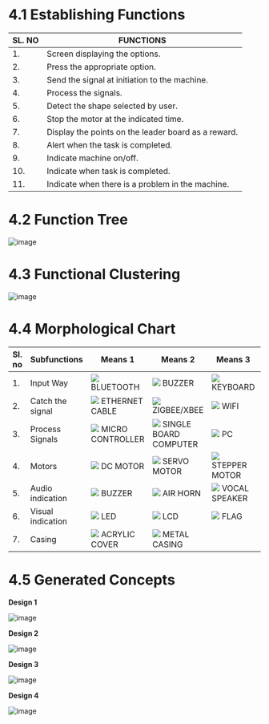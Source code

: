 # ****4.1 Establishing Functions****
| SL. NO | FUNCTIONS |
|--------|-----------|
|1.|Screen displaying the options.|
|2.|Press the appropriate option.|
|3.|Send the signal at initiation to the machine.|
|4.|Process the signals.|
|5.|Detect the shape selected by user.|
|6.|Stop the motor at the indicated time.|
|7.| Display the points on the leader board as a reward.|
|8.| Alert when the task is completed.|
|9.| Indicate machine on/off.|
|10.| Indicate when task is completed.|
|11.| Indicate when there is a problem in the machine.|







# ****4.2 Function Tree****
![image](https://user-images.githubusercontent.com/105198072/170853686-da42f123-e79f-4b62-8965-40f953185d7c.png)


# ****4.3 Functional Clustering****
![image](https://user-images.githubusercontent.com/105198072/170856528-e54ad455-3725-412d-a679-7316c4e5b22e.png)

# ****4.4 Morphological Chart****
| Sl. no | Subfunctions | Means 1 | Means 2 | Means 3 | Means 4 |
|--------|--------------|---------|---------|---------|---------|
|1.| Input Way|![](https://upload.wikimedia.org/wikipedia/commons/d/da/Bluetooth.svg) BLUETOOTH|![](https://www.ubuy.co.in/productimg/?image=aHR0cHM6Ly9tLm1lZGlhLWFtYXpvbi5jb20vaW1hZ2VzL0kvNjF4UWpiaGpid0wuX0FDX1NMMTUwMF8uanBn.jpg) BUZZER|![](https://m.media-amazon.com/images/I/71TBg4r1oNL._AC_SY450_.jpg) KEYBOARD|![](https://encrypted-tbn0.gstatic.com/images?q=tbn:ANd9GcRu7fFRxeh8_EPU7gmaWQ8UbXQUCNNkYCd-7w1lh1L_JAqVYMs3tZdSlBmzc4JXC7ClGKg&usqp=CAU) VOICE COMMAND|
|2.| Catch the signal|![](https://m.media-amazon.com/images/I/81QerFqLubL._SY450_.jpg) ETHERNET CABLE|![](https://5.imimg.com/data5/GM/AE/MY-9380557/zigbee-s2c-500x500.jpg) ZIGBEE/XBEE|![](https://media.istockphoto.com/vectors/wifi-icon-in-flat-style-black-color-white-background-vector-id1139565102?k=20&m=1139565102&s=612x612&w=0&h=UjPE4svTI-FKcir8ZqCvoWSELTK2DybI03yLNI5Aw2k=) WIFI|![](https://static1.makeuseofimages.com/wordpress/wp-content/uploads/2016/06/bluetooth-myths.jpg) BLUETOOTH|
|3.| Process Signals|![](https://i.all3dp.com/workers/images/fit=cover,w=1284,h=722,gravity=0.5x0.5,format=auto/wp-content/uploads/2021/11/16175442/pro-micro-microcontroller-board-pk0001-via-wikimedia-commons-211116.jpg) MICRO CONTROLLER|![](https://upload.wikimedia.org/wikipedia/commons/thumb/d/d4/Raspberry-Pi-2-Bare-BR.jpg/1190px-Raspberry-Pi-2-Bare-BR.jpg) SINGLE BOARD COMPUTER|![](https://encrypted-tbn0.gstatic.com/images?q=tbn:ANd9GcRejLAZSu-o1WDZr1qCNKSu9pczrHux3c7bmw&usqp=CAU) PC|![](https://upload.wikimedia.org/wikipedia/commons/f/fa/Altera_StratixIVGX_FPGA.jpg) FPGA|
|4.| Motors|![](https://probots.co.in/pub/media/catalog/product/d/c/dc-geared-motor-center-shaft-white-gearbox_1.jpg) DC MOTOR|![](https://m.media-amazon.com/images/I/61yfIwAxe0L._SL1421_.jpg) SERVO MOTOR|![](https://5.imimg.com/data5/NE/RK/MY-26077129/_stepper_motor_-500x500.jpg) STEPPER MOTOR|
|5.| Audio indication |![](https://m.media-amazon.com/images/I/21eVi5BGyZL.jpg) BUZZER|![](https://m.media-amazon.com/images/I/71U2qiJNoWL._SL1500_.jpg) AIR HORN|![](http://i.ebayimg.com/images/g/vDIAAOSwA3dYbo-C/s-l500.jpg) VOCAL SPEAKER|![](https://encrypted-tbn0.gstatic.com/images?q=tbn:ANd9GcRIrXezd3d5ygiXwtzNaASU3jrcXSE1_AlupA&usqp=CAU) SIREN|
|6.| Visual indication|![](https://upload.wikimedia.org/wikipedia/commons/thumb/c/cb/RBG-LED.jpg/800px-RBG-LED.jpg) LED|![](https://m.media-amazon.com/images/I/41orT+II8xL.jpg) LCD|![](https://img.etimg.com/thumb/msid-87088964,width-1200,height-900,imgsize-7052,overlay-economictimes/photo.jpg) FLAG|
|7.| Casing|![](https://4.imimg.com/data4/JG/TH/ANDROID-14616425/product-500x500.jpeg) ACRYLIC COVER|![](https://p.globalsources.com/IMAGES/PDT/B1186216316/sheet-metal.jpg) METAL CASING|


# ****4.5 Generated Concepts****

****Design 1****

![image](https://user-images.githubusercontent.com/105198072/170903994-69efe0dc-1ef3-419b-897a-7211fba7a50b.png)



****Design 2****

![image](https://user-images.githubusercontent.com/105198072/170904006-f7ad365b-6248-495e-aa03-f4e91a28ee85.png)



****Design 3****

![image](https://user-images.githubusercontent.com/105198072/170905601-29682305-22a0-42e4-9141-0d212de46288.png)



****Design 4****


![image](https://user-images.githubusercontent.com/105198072/170904476-13834e97-b3d9-4f9b-85cc-d0446bdcfa9b.png)






